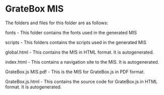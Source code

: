 # GrateBox MIS

The folders and files for this folder are as follows:

fonts - This folder contains the fonts used in the generated MIS

scripts - This folders contains the scripts used in the generated MIS

global.html - This contains the MIS in HTML format. It is autogenerated.

index.html - This contains a navigation site to the MIS. It is autogenerated.

GrateBox.js MIS.pdf - This is the MIS for GrateBox.js in PDF format.

GrateBox.js.html - This contains the source code for GrateBox.js in HTML format. It is autogenerated.